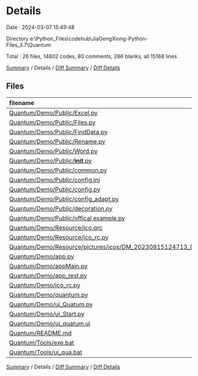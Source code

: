 # Details

Date : 2024-03-07 15:49:48

Directory e:\\Python_Files\\codehub\\JiaGengXiong-Python-Files_3.7\\Quantum

Total : 26 files,  14802 codes, 80 comments, 286 blanks, all 15168 lines

[Summary](results.md) / Details / [Diff Summary](diff.md) / [Diff Details](diff-details.md)

## Files
| filename | language | code | comment | blank | total |
| :--- | :--- | ---: | ---: | ---: | ---: |
| [Quantum/Demo/Public/Excel.py](/Quantum/Demo/Public/Excel.py) | Python | 73 | 2 | 18 | 93 |
| [Quantum/Demo/Public/Files.py](/Quantum/Demo/Public/Files.py) | Python | 63 | 7 | 17 | 87 |
| [Quantum/Demo/Public/FindData.py](/Quantum/Demo/Public/FindData.py) | Python | 282 | 24 | 33 | 339 |
| [Quantum/Demo/Public/Rename.py](/Quantum/Demo/Public/Rename.py) | Python | 20 | 6 | 5 | 31 |
| [Quantum/Demo/Public/Word.py](/Quantum/Demo/Public/Word.py) | Python | 32 | 0 | 6 | 38 |
| [Quantum/Demo/Public/__init__.py](/Quantum/Demo/Public/__init__.py) | Python | 1 | 0 | 0 | 1 |
| [Quantum/Demo/Public/common.py](/Quantum/Demo/Public/common.py) | Python | 26 | 0 | 6 | 32 |
| [Quantum/Demo/Public/config.ini](/Quantum/Demo/Public/config.ini) | Ini | 9 | 0 | 4 | 13 |
| [Quantum/Demo/Public/config.py](/Quantum/Demo/Public/config.py) | Python | 79 | 0 | 20 | 99 |
| [Quantum/Demo/Public/config_adapt.py](/Quantum/Demo/Public/config_adapt.py) | Python | 22 | 0 | 6 | 28 |
| [Quantum/Demo/Public/decoration.py](/Quantum/Demo/Public/decoration.py) | Python | 53 | 0 | 9 | 62 |
| [Quantum/Demo/Public/offical example.py](/Quantum/Demo/Public/offical%20example.py) | Python | 34 | 0 | 10 | 44 |
| [Quantum/Demo/Resource/ico.qrc](/Quantum/Demo/Resource/ico.qrc) | XML | 62 | 0 | 1 | 63 |
| [Quantum/Demo/Resource/ico_rc.py](/Quantum/Demo/Resource/ico_rc.py) | Python | 5,867 | 6 | 11 | 5,884 |
| [Quantum/Demo/Resource/pictures/icos/DM_20230815124713_071.svg](/Quantum/Demo/Resource/pictures/icos/DM_20230815124713_071.svg) | XML | 5 | 0 | 0 | 5 |
| [Quantum/Demo/app.py](/Quantum/Demo/app.py) | Python | 10 | 0 | 3 | 13 |
| [Quantum/Demo/appMain.py](/Quantum/Demo/appMain.py) | Python | 285 | 8 | 53 | 346 |
| [Quantum/Demo/app_test.py](/Quantum/Demo/app_test.py) | Python | 10 | 0 | 4 | 14 |
| [Quantum/Demo/ico_rc.py](/Quantum/Demo/ico_rc.py) | Python | 5,866 | 6 | 11 | 5,883 |
| [Quantum/Demo/quantum.py](/Quantum/Demo/quantum.py) | Python | 94 | 7 | 18 | 119 |
| [Quantum/Demo/ui_Quatum.py](/Quantum/Demo/ui_Quatum.py) | Python | 586 | 7 | 8 | 601 |
| [Quantum/Demo/ui_Start.py](/Quantum/Demo/ui_Start.py) | Python | 88 | 1 | 23 | 112 |
| [Quantum/Demo/ui_quatum.ui](/Quantum/Demo/ui_quatum.ui) | XML | 1,181 | 0 | 1 | 1,182 |
| [Quantum/README.md](/Quantum/README.md) | Markdown | 6 | 0 | 5 | 11 |
| [Quantum/Tools/exe.bat](/Quantum/Tools/exe.bat) | Batch | 35 | 6 | 9 | 50 |
| [Quantum/Tools/ui_qua.bat](/Quantum/Tools/ui_qua.bat) | Batch | 13 | 0 | 5 | 18 |

[Summary](results.md) / Details / [Diff Summary](diff.md) / [Diff Details](diff-details.md)